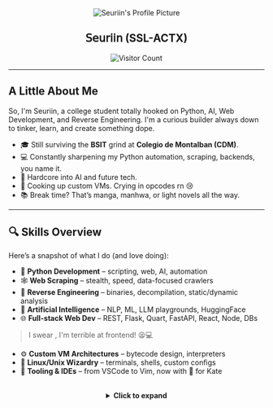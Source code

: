 <div align="center">
  <img src="https://wsrv.nl/?url=https://i.ibb.co/fzrGZBmk/output-onlinegiftools.gif&output=webp&n=-1&maxage=1y" width="200" height="200" alt="Seuriin's Profile Picture">
  <h2>𝖲𝖾𝗎𝗋𝗂𝗂𝗇 (SSL-ACTX)</h2>
  <p>
    <img src="https://visitor-badge.laobi.icu/badge?page_id=SSL-ACTX.SSL-ACTX" alt="Visitor Count">
  </p>
</div>


---

## A Little About Me

So, I'm Seuriin, a college student totally hooked on Python, AI, Web Development, and Reverse Engineering. I'm a curious builder always down to tinker, learn, and create something dope.  

- 🎓 Still surviving the **BSIT** grind at **Colegio de Montalban (CDM)**.
- 💻 Constantly sharpening my Python automation, scraping, backends, you name it.
- 🧠 Hardcore into AI and future tech.
- 🧩 Cooking up custom VMs. Crying in opcodes rn 😢
- 📚 Break time? That’s manga, manhwa, or light novels all the way.

---

## 🔍 Skills Overview

Here’s a snapshot of what I do (and love doing):

- 🐍 **Python Development** – scripting, web, AI, automation
- 🕸️ **Web Scraping** – stealth, speed, data-focused crawlers
- 🔬 **Reverse Engineering** – binaries, decompilation, static/dynamic analysis
- 🧠 **Artificial Intelligence** – NLP, ML, LLM playgrounds, HuggingFace
- 🌐 **Full-stack Web Dev** – REST, Flask, Quart, FastAPI, React, Node, DBs
> I swear , I'm terrible at frontend! 😫💻
- ⚙️ **Custom VM Architectures** – bytecode design, interpreters
- 🐧 **Linux/Unix Wizardry** – terminals, shells, custom configs
- 🧰 **Tooling & IDEs** – from VSCode to Vim, now with 🧡 for Kate

<br>
<details>
  <summary align="center"><strong>Click to expand</strong></summary>


---

## ⚒️ Core Tech Stack

<p align="center">
  <img src="https://skillicons.dev/icons?i=python,html,css,js,github,git,vscode,nodejs,express,react,cpp&theme=dark" />
  <img src="https://skillicons.dev/icons?i=mongodb,mysql,firebase,bash,kotlin,java,php,powershell&theme=dark" />
</p>


---

## 🧠 Technical Skills

### 🕸️ Web Dev

- **Frontend:** HTML5, CSS3, JavaScript, TailwindCSS, Bootstrap, React, Next.js
- **Backend:** Node.js, Express.js, Flask, Quart, PHP
- **Web Automation:** Puppeteer, BeautifulSoup, Playwright

### 🔐 Reverse Engineering & Systems

- Static & Dynamic Analysis (Frida)
- Decompiler Tools (Ghidra, IDA Free)
- Custom Bytecode VM Building
- Bash/Zsh scripting

### 🧪 AI, Data & ML

- ChatGPT, Google Gemini
- TensorFlow, PyTorch, Scikit-learn
- NumPy, Pandas, Matplotlib
- LangChain, OpenAI APIs

### 🧠 Languages I Speak

<p align="center">
  <img src="https://skillicons.dev/icons?i=python,cpp,php,js,java,kotlin&theme=dark" />
</p>

>                               I'm not that great with most of those languages, but I can manage.

### 💻 IDEs / Editors

- VSCode, IntelliJ, PyCharm
- Android Studio, Vim
- **Kate**, Notepad++, NeoVim (cool af 😎)

### ☁️ Deploy & Ops

- Vercel, Netlify, Firebase Hosting
- PythonAnywhere, Colab, Glitch (*RIP*😿)
- Bash scripts, Linux services

### 🧬 Operating Systems

- Ubuntu, EndeavourOS (I use arch btw)
- Android (rooted), Windows (dual-booted)
- Puppy Linux (for *obscure* sht)

---

## 🏆 GitHub Trophy Cabinet

<div align="center">
  <a href="https://github.com/SSL-ACTX/github-profile-trophy">
    <img width="780" src="https://github-profile-trophy.vercel.app/?username=SSL-ACTX&column=4&row=2&theme=nord" alt="Github Profile Trophy"/>  
  </a>
</div>

---

## 📊 GitHub Stats

<div align="center">
  <table>
    <tr>
      <td width="50%" valign="top">
        <img src="https://raw.githubusercontent.com/SSL-ACTX/SSL-ACTX/main/generated/overview.svg" />
      </td>
      <td width="50%" valign="top">
        <img src="https://raw.githubusercontent.com/SSL-ACTX/SSL-ACTX/main/generated/languages.svg" />
      </td>
    </tr>
  </table>
</div>

---

<h2 align="center">☕ Hit Me Up</h2>
<p align="center">Wanna collab, build something wicked, or just vibe about tech?</p>

<p align="center">
  <a href="mailto:seuriin@gmail.com">
    <img src="https://img.shields.io/badge/Gmail-D14836?style=for-the-badge&logo=gmail&logoColor=white" alt="Gmail">
  </a>
  <a href="https://m.me/seuriin" target="_blank">
    <img src="https://img.shields.io/badge/Messenger-00B2FF?style=for-the-badge&logo=messenger&logoColor=white" alt="Messenger">
  </a>
  <a href="https://discord.com/users/seuriin" target="_blank">
    <img src="https://img.shields.io/badge/Discord-Seuriin-5865F2?style=for-the-badge&logo=discord&logoColor=white" alt="Discord">
  </a>
</p>


<br>
<p align="center">
  <img src="https://img.shields.io/badge/Made%20with%20❤️%20by-Seuriin-ff69b4?style=for-the-badge"/>
</p>

